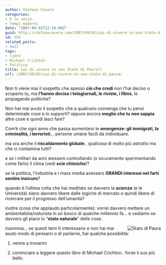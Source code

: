 ```yaml
---
author: Stefano Cecere
categories:
- E io cecio..
- Tempi moderni
date: "2007-09-02T12:16:06Z"
guid: http://stefanocecere.com/2007/09/02/sai-di-vivere-in-uno-stato-di-paura/
id: 554
related_posts:
- null
tags:
- libro
- Michael Crichton
- Politica
title: sai di vivere in uno Stato di Paura?!
url: /2007/09/02/sai-di-vivere-in-uno-stato-di-paura/
---
```


Non ti viene mai il sospetto che spesso **ciò che credi** non l&#8217;hai deciso o scoperto tu, ma **l&#8217;hanno deciso i telegiornali, le riviste, i films**, le propagande politiche?

Non hai mai avuto il sospetto che a qualcuno convenga che tu pensi determinate cose e lo supporti? oppure ancora **meglio che tu non sappia** altre cose e quindi lasci fare?

Com&#8217;è che ogni anno che passa aumentano le **emergenze: gli immigrati, la criminalità, i terroristi**&#8230; persone umane facili da individuare.

ma ora anche il **riscaldamento globale**.. qualcosa di molto più astratto ma che ci contamina tutti?

e se i militari da anni stessero controllando (o sicuramente sperimentando come farlo) il clima (vedi **scie chimiche**)?

se la politica, l&#8217;industria e i mass media avessero **GRANDI interessi nel farti sentire insicuro**?

quando è l&#8217;ultima colta che hai meditato se davvero la **scienza** (e le Università) siano davvero libere dalle logiche di mercato e quindi libere di ricercare per il progresso dell&#8217;umanità?

inoltre (cosa che applaudo particolarmente): vorrei davvero mettere un ambientalista/naturista in un bosco di qualche millennio fa&#8230; e vediamo se davvero gli piace lo &#8220;**stato naturale**&#8221; delle cose.

<img src="http://stefanocecere.com/wp-content/uploads/sites/3/2007/09/crichton_stato_di_paura.thumbnail.jpg" title="Stato di Paura" alt="Stato di Paura" align="right" />insomma&#8230; se questi temi ti interessano e non hai mai avuto modo di pensarci o di parlarne, hai qualche possibilità:

1) venire a trovarmi

2) cominciare a leggere questo libro di Michael Crichton.. forse il suo più bello.
